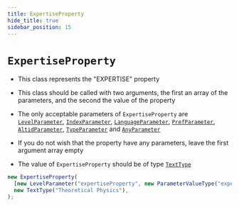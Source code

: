 ```yaml
---
title: ExpertiseProperty
hide_title: true
sidebar_position: 15
---
```


# `ExpertiseProperty`

- This class represents the "EXPERTISE" property

- This class should be called with two arguments, the first an array of the
  parameters, and the second the value of the property

- The only acceptable parameters of `ExpertiseProperty` are
  [`LevelParameter`](/documentation/parameters/levelparameter),
  [`IndexParameter`](/documentation/parameters/indexparameter),
  [`LanguageParameter`](/documentation/parameters/languageparameter),
  [`PrefParameter`](/documentation/parameters/prefparameter),
  [`AltidParameter`](/documentation/parameters/altidparameter),
  [`TypeParameter`](/documentation/parameters/typeparameter) and
  [`AnyParameter`](/documentation/parameters/anyparameter)

- If you do not wish that the property have any parameters, leave the first
  argument array empty

- The value of `ExpertiseProperty` should be of type
  [`TextType`](/documentation/values/texttype-and-textlisttype)

```js
new ExpertiseProperty(
  [new LevelParameter("expertiseProperty", new ParameterValueType("expert"))],
  new TextType("Theoretical Physics"),
);
```
